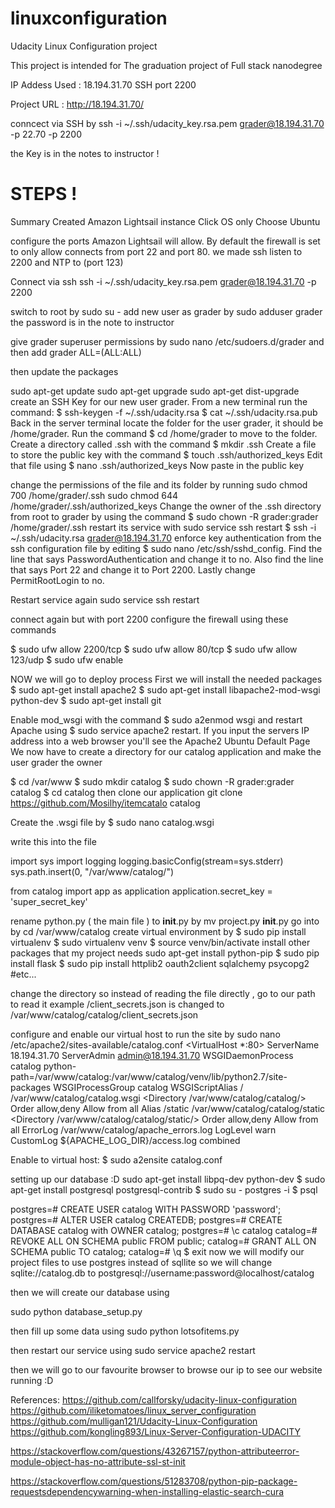 # linuxconfiguration
Udacity Linux Configuration project 

This project is intended for The graduation project of Full stack nanodegree 

IP Addess Used : 18.194.31.70
SSH port 2200

Project URL : http://18.194.31.70/

conncect via SSH by 
ssh -i ~/.ssh/udacity_key.rsa.pem grader@18.194.31.70 -p 22.70 -p 2200 

the Key is in the notes to instructor !

<h1>STEPS ! </h1>
Summary Created Amazon Lightsail instance
Click OS only 
Choose Ubuntu

configure the ports Amazon Lightsail will allow. By default the firewall is set to only allow connects from port 22 and port 80. we made ssh listen to 2200 and NTP to (port 123)


Connect via ssh
ssh -i ~/.ssh/udacity_key.rsa.pem grader@18.194.31.70 -p 2200 

switch to root by sudo su -
add new user as grader by sudo adduser grader
the password is in the note to instructor 

give grader superuser permissions by sudo nano /etc/sudoers.d/grader
and then add grader ALL=(ALL:ALL)

then update the packages 

sudo apt-get update
sudo apt-get upgrade
sudo apt-get dist-upgrade
create an SSH Key for our new user grader. From a new terminal run the command: $ ssh-keygen -f ~/.ssh/udacity.rsa
$ cat ~/.ssh/udacity.rsa.pub
Back in the server terminal locate the folder for the user grader, it should be /home/grader. Run the command $ cd /home/grader to move to the folder.
Create a directory called .ssh with the command $ mkdir .ssh
Create a file to store the public key with the command $ touch .ssh/authorized_keys
Edit that file using $ nano .ssh/authorized_keys
Now paste in the public key

change the permissions of the file and its folder by running
sudo chmod 700 /home/grader/.ssh
sudo chmod 644 /home/grader/.ssh/authorized_keys 
Change the owner of the .ssh directory from root to grader by using the command $ sudo chown -R grader:grader /home/grader/.ssh
restart its service with  sudo service ssh restart
$ ssh -i ~/.ssh/udacity.rsa grader@18.194.31.70
enforce key authentication from the ssh configuration file by editing $ sudo nano /etc/ssh/sshd_config. Find the line that says PasswordAuthentication and change it to no. Also find the line that says Port 22 and change it to Port 2200. Lastly change PermitRootLogin to no.

Restart service again sudo service ssh restart

connect again but with port 2200
configure the firewall using these commands

$ sudo ufw allow 2200/tcp
$ sudo ufw allow 80/tcp
$ sudo ufw allow 123/udp
$ sudo ufw enable


NOW we will go to deploy process 
First we will install the needed packages 
$ sudo apt-get install apache2
$ sudo apt-get install libapache2-mod-wsgi python-dev
$ sudo apt-get install git

Enable mod_wsgi with the command $ sudo a2enmod wsgi and restart Apache using $ sudo service apache2 restart.
If you input the servers IP address into a web browser you'll see the Apache2 Ubuntu Default Page
We now have to create a directory for our catalog application and make the user grader the owner

$ cd /var/www
$ sudo mkdir catalog
$ sudo chown -R grader:grader catalog
$ cd catalog
then clone our application 
git clone https://github.com/Mosilhy/itemcatalo catalog

Create the .wsgi file by $ sudo nano catalog.wsgi

write this into the file

import sys
import logging
logging.basicConfig(stream=sys.stderr)
sys.path.insert(0, "/var/www/catalog/")

from catalog import app as application
application.secret_key = 'super_secret_key'

rename python.py ( the main file ) to __init__.py
by mv project.py __init__.py
go   into by    cd /var/www/catalog
create virtual environment by 
$ sudo pip install virtualenv
$ sudo virtualenv venv
$ source venv/bin/activate
install other packages that my project needs 
sudo apt-get install python-pip
$ sudo pip install flask
$ sudo pip install httplib2 oauth2client sqlalchemy psycopg2 #etc...

change the directory so instead of reading the file directly , go to our path to read it example
/client_secrets.json is changed to /var/www/catalog/catalog/client_secrets.json

 configure and enable our virtual host to run the site by
sudo nano /etc/apache2/sites-available/catalog.conf
<VirtualHost *:80>
    ServerName 18.194.31.70
    ServerAdmin admin@18.194.31.70
    WSGIDaemonProcess catalog python-path=/var/www/catalog:/var/www/catalog/venv/lib/python2.7/site-packages
    WSGIProcessGroup catalog
    WSGIScriptAlias / /var/www/catalog/catalog.wsgi
    <Directory /var/www/catalog/catalog/>
        Order allow,deny
        Allow from all
    </Directory>
    Alias /static /var/www/catalog/catalog/static
    <Directory /var/www/catalog/catalog/static/>
        Order allow,deny
        Allow from all
    </Directory>
    ErrorLog  /var/www/catalog/apache_errors.log
    LogLevel warn
    CustomLog ${APACHE_LOG_DIR}/access.log combined
</VirtualHost>


Enable to virtual host: $ sudo a2ensite catalog.conf

setting up our database :D 
sudo apt-get install libpq-dev python-dev
$ sudo apt-get install postgresql postgresql-contrib
$ sudo su - postgres -i
$ psql

postgres=# CREATE USER catalog WITH PASSWORD 'password';
postgres=# ALTER USER catalog CREATEDB;
postgres=# CREATE DATABASE catalog with OWNER catalog;
postgres=# \c catalog
catalog=# REVOKE ALL ON SCHEMA public FROM public;
catalog=# GRANT ALL ON SCHEMA public TO catalog;
catalog=# \q
$ exit
now we will modify our project files to use postgres instead of sqllite
so we will change 
sqlite://catalog.db  to  postgresql://username:password@localhost/catalog

then we will create our database using 

sudo python database_setup.py 

then fill up some data using 
sudo python lotsofitems.py

then restart our service using 
sudo service apache2 restart

then we will go to our favourite browser to browse our ip to see our website running :D  

References:
https://github.com/callforsky/udacity-linux-configuration
https://github.com/iliketomatoes/linux_server_configuration
https://github.com/mulligan121/Udacity-Linux-Configuration
https://github.com/kongling893/Linux-Server-Configuration-UDACITY 

https://stackoverflow.com/questions/43267157/python-attributeerror-module-object-has-no-attribute-ssl-st-init

https://stackoverflow.com/questions/51283708/python-pip-package-requestsdependencywarning-when-installing-elastic-search-cura 
